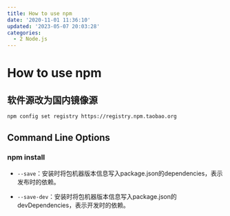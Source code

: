 ```yaml
---
title: How to use npm
date: '2020-11-01 11:36:10'
updated: '2023-05-07 20:03:28'
categories:
  - 2 Node.js
---
```

# How to use npm

## 软件源改为国内镜像源

```sh
npm config set registry https://registry.npm.taobao.org
```

## Command Line Options

### npm install

- `--save`：安装时将包机器版本信息写入package.json的dependencies，表示发布时的依赖。

- `--save-dev`：安装时将包机器版本信息写入package.json的devDependencies，表示开发时的依赖。

